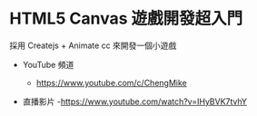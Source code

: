 # HTML5 Canvas 遊戲開發超入門

採用 Createjs + Animate cc 來開發一個小遊戲

- YouTube 頻道
    - https://www.youtube.com/c/ChengMike

- 直播影片
    -https://www.youtube.com/watch?v=IHyBVK7tvhY